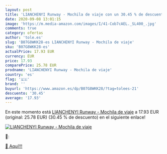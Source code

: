 ```yaml
---
layout: post
title: 'LIANCHENYI Runway - Mochila de viaje con un 30.45 % de descuento'
date: 2020-09-08 13:01:15
image: 'https://m.media-amazon.com/images/I/41-Cob7cAEL._SL400_.jpg'
comments: true
category: ofertas
author: 'tole.es'
slug: 'B07G8WKK28-es LIANCHENYI Runway - Mochila de viaje'
sku: 'B07G8WKK28-es'
actualPrice: 17.93 EUR
currency: EUR
price: 17.93
comparePrice: 25.78 EUR
prodname: 'LIANCHENYI Runway - Mochila de viaje'
country: 'es'
flag: '🇪🇸'
brand: ''
buyurl: 'https://www.amazon.es/dp/B07G8WKK28/?tag=tolees-21'
descuento: '30.45'
average: '17.93'
---
```


En este momento está [LIANCHENYI Runway - Mochila de viaje](https://www.amazon.es/dp/B07G8WKK28/?tag=tolees-21) a 17.93 EUR (original: 25.78 EUR) (30.45 %  de descuento) en el siguiente enlace!

[![LIANCHENYI Runway - Mochila de viaje](https://m.media-amazon.com/images/I/41-Cob7cAEL._SL400_.jpg)](https://www.amazon.es/dp/B07G8WKK28/?tag=tolees-21)

🔎:


[🛒 Aquí!!!](https://www.amazon.es/dp/B07G8WKK28/?tag=tolees-21)
